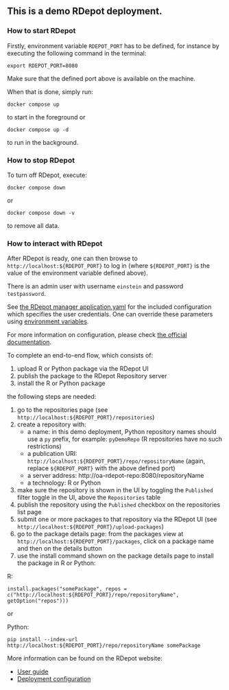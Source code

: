## This is a demo RDepot deployment.

### How to start RDepot

Firstly, environment variable `RDEPOT_PORT` has to be defined, for instance by executing the following command in the terminal:

`export RDEPOT_PORT=8080`

Make sure that the defined port above is available on the machine.

When that is done, simply run:

`docker compose up`

to start in the foreground or

`docker compose up -d`

to run in the background.

### How to stop RDepot

To turn off RDepot, execute:

`docker compose down`

or

`docker compose down -v`

to remove all data.

### How to interact with RDepot

After RDepot is ready, one can then browse to `http://localhost:${RDEPOT_PORT}` to log in (where `${RDEPOT_PORT}` is the value of the environment variable defined above).

There is an admin user with username `einstein` and password `testpassword`.

See [the RDepot manager application.yaml](./docker/compose/backend/application.yaml) for the included configuration which specifies the user credentials. One can override these parameters using [environment variables](https://docs.spring.io/spring-boot/docs/2.3.3.RELEASE/reference/html/spring-boot-features.html#boot-features-external-config-relaxed-binding-from-environment-variables).

For more information on configuration, please check [the official documentation](https://rdepot.io/latest/documentation/administration/configuration/).

To complete an end-to-end flow, which consists of:
1. upload R or Python package via the RDepot UI
2. publish the package to the RDepot Repository server
3. install the R or Python package

the following steps are needed:

1. go to the repositories page (see `http://localhost:${RDEPOT_PORT}/repositories`)
2. create a repository with:
    * a name: in this demo deployment, Python repository names should use a `py` prefix, for example: `pyDemoRepo` (R repositories have no such restrictions)
    * a publication URI: `http://localhost:${RDEPOT_PORT}/repo/repositoryName` (again, replace `${RDEPOT_PORT}` with the above defined port)
    * a server address: http://oa-rdepot-repo:8080/repositoryName
    * a technology: R or Python
3. make sure the repository is shown in the UI by toggling the `Published` filter toggle in the UI, above the `Repositories` table
4. publish the repository using the `Published` checkbox on the repositories list page
5. submit one or more packages to that repository via the RDepot UI (see `http://localhost:${RDEPOT_PORT}/upload-packages`)
6. go to the package details page: from the packages view at `http://localhost:${RDEPOT_PORT}/packages`, click on a package name and then on the details button
7. use the install command shown on the package details page to install the package in R or Python:

R:
```
install.packages("somePackage", repos = c("http://localhost:${RDEPOT_PORT}/repo/repositoryName", getOption("repos")))
```

or

Python:
```
pip install --index-url http://localhost:${RDEPOT_PORT}/repo/repositoryName somePackage
```

More information can be found on the RDepot website:
* [User guide](https://rdepot.io/latest/documentation/user-guide/)
* [Deployment configuration](https://rdepot.io/latest/documentation/administration/deployment/)
